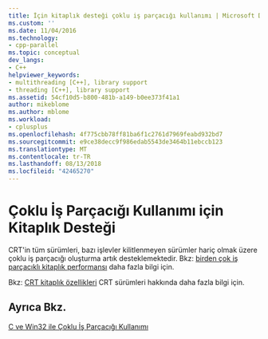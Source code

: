 ```yaml
---
title: İçin kitaplık desteği çoklu iş parçacığı kullanımı | Microsoft Docs
ms.custom: ''
ms.date: 11/04/2016
ms.technology:
- cpp-parallel
ms.topic: conceptual
dev_langs:
- C++
helpviewer_keywords:
- multithreading [C++], library support
- threading [C++], library support
ms.assetid: 54cf10d5-b800-481b-a149-b0ee373f41a1
author: mikeblome
ms.author: mblome
ms.workload:
- cplusplus
ms.openlocfilehash: 4f775cbb78ff81ba6f1c2761d7969feabd932bd7
ms.sourcegitcommit: e9ce38decc9f986edab5543de3464b11ebccb123
ms.translationtype: MT
ms.contentlocale: tr-TR
ms.lasthandoff: 08/13/2018
ms.locfileid: "42465270"
---
```

# <a name="library-support-for-multithreading"></a>Çoklu İş Parçacığı Kullanımı için Kitaplık Desteği
CRT'in tüm sürümleri, bazı işlevler kilitlenmeyen sürümler hariç olmak üzere çoklu iş parçacığı oluşturma artık desteklemektedir. Bkz: [birden çok iş parçacıklı kitaplık performansı](../c-runtime-library/multithreaded-libraries-performance.md) daha fazla bilgi için.  
  
Bkz: [CRT kitaplık özellikleri](../c-runtime-library/crt-library-features.md) CRT sürümleri hakkında daha fazla bilgi için.  
  
## <a name="see-also"></a>Ayrıca Bkz.  

[C ve Win32 ile Çoklu İş Parçacığı Kullanımı](../parallel/multithreading-with-c-and-win32.md)